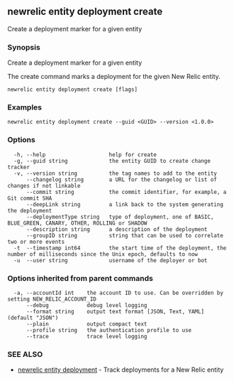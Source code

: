 ## newrelic entity deployment create

Create a deployment marker for a given entity

### Synopsis

Create a deployment marker for a given entity

The create command marks a deployment for the given New Relic entity.


```
newrelic entity deployment create [flags]
```

### Examples

```
newrelic entity deployment create --guid <GUID> --version <1.0.0>
```

### Options

```
  -h, --help                    help for create
  -g, --guid string             the entity GUID to create change tracker
  -v, --version string          the tag names to add to the entity
      --changelog string        a URL for the changelog or list of changes if not linkable
      --commit string           the commit identifier, for example, a Git commit SHA
      --deepLink string         a link back to the system generating the deployment
      --deploymentType string   type of deployment, one of BASIC, BLUE_GREEN, CANARY, OTHER, ROLLING or SHADOW
      --description string      a description of the deployment
      --groupID string          string that can be used to correlate two or more events
  -t  --timestamp int64         the start time of the deployment, the number of milliseconds since the Unix epoch, defaults to now       
  -u  --user string             username of the deployer or bot
```

### Options inherited from parent commands

```
  -a, --accountId int    the account ID to use. Can be overridden by setting NEW_RELIC_ACCOUNT_ID
      --debug            debug level logging
      --format string    output text format [JSON, Text, YAML] (default "JSON")
      --plain            output compact text
      --profile string   the authentication profile to use
      --trace            trace level logging
```

### SEE ALSO

* [newrelic entity deployment](newrelic_entity_deployment.md) - Track deployments for a New Relic entity 

